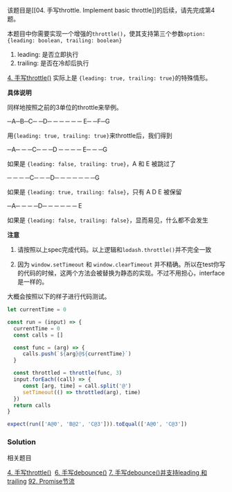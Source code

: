 该题目是[[04. 手写throttle. Implement basic throttle]]的后续，请先完成第4题。

本题目中你需要实现一个增强的`throttle()`，使其支持第三个参数`option: {leading: boolean, trailing: boolean}`

1.  leading: 是否立即执行
2.  trailing: 是否在冷却后执行

[4. 手写throttle()](https://bigfrontend.dev/zh/problem/implement-basic-throttle() "null") 实际上是 `{leading: true, trailing: true}`的特殊情形。

**具体说明**

同样地按照之前的3单位的throttle来举例。

─A─B─C─ ─D─ ─ ─ ─ ─ ─ E─ ─F─G

用`{leading: true, trailing: true}`来throttle后，我们得到

─A─ ─ ─C─ ─ ─D ─ ─ ─ ─ E─ ─ ─G

如果是 `{leading: false, trailing: true}`，A 和 E 被跳过了

─ ─ ─ ─C─ ─ ─D─ ─ ─ ─ ─ ─ ─G

如果是 `{leading: true, trailing: false}`，只有 A D E 被保留

─A─ ─ ─ ─D─ ─ ─ ─ ─ ─ E

如果是 `{leading: false, trailing: false}`，显而易见，什么都不会发生

**注意**

1.  请按照以上spec完成代码。以上逻辑和`lodash.throttle()`并不完全一致
    
2.  因为 `window.setTimeout` 和 `window.clearTimeout` 并不精确。所以在test你写的代码的时候，这两个方法会被替换为静态的实现。不过不用担心，interface是一样的。
    

大概会按照以下的样子进行代码测试。

```js
let currentTime = 0

const run = (input) => {
  currentTime = 0
  const calls = []

  const func = (arg) => {
     calls.push(`${arg}@${currentTime}`)
  }

  const throttled = throttle(func, 3)
  input.forEach((call) => {
     const [arg, time] = call.split('@')
     setTimeout(() => throttled(arg), time)
  })
  return calls
}

expect(run(['A@0', 'B@2', 'C@3'])).toEqual(['A@0', 'C@3'])
```


### Solution

相关题目

[4. 手写throttle()](https://bigfrontend.dev/problem/implement-basic-throttle) 
[6. 手写debounce()](https://bigfrontend.dev/problem/implement-basic-debounce)
[7. 手写debounce()并支持leading 和 trailing](https://bigfrontend.dev/problem/implement-debounce-with-leading-and-trailing-option)
[92. Promise节流](https://bigfrontend.dev/problem/throttle-Promises)

